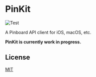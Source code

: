 # PinKit

![Test](https://github.com/newmarcel/PinKit/workflows/Test/badge.svg?branch=master)

A Pinboard API client for iOS, macOS, etc.

**PinKit is currently work in progress.**

## License

[MIT](./LICENSE)
